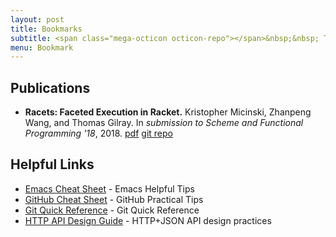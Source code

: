 ```yaml
---
layout: post
title: Bookmarks
subtitle: <span class="mega-octicon octicon-repo"></span>&nbsp;&nbsp; To mark useful libs - tools - books, Also include my publications
menu: Bookmark
---
```


## Publications
- **Racets: Faceted Execution in Racket.** Kristopher Micinski, Zhanpeng Wang, and Thomas Gilray. In *submission to Scheme and Functional Programming '18*, 2018. [pdf](/assets/files/scheme19.pdf) [git repo](https://github.com/fordsec/racets)

## Helpful Links
- [Emacs Cheat Sheet](http://www.rgrjr.com/emacs/emacs_cheat.html) - Emacs Helpful Tips
- [GitHub Cheat Sheet](https://github.com/tiimgreen/github-cheat-sheet) - GitHub Practical Tips
- [Git Quick Reference](http://jonas.nitro.dk/git/quick-reference.html) - Git Quick Reference
- [HTTP API Design Guide](https://geemus.gitbooks.io/http-api-design/content/en/index.html) - HTTP+JSON API design practices
